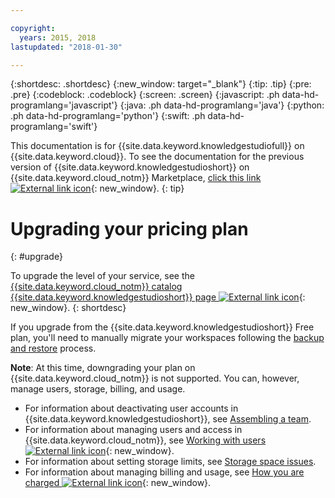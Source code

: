 ```yaml
---

copyright:
  years: 2015, 2018
lastupdated: "2018-01-30"

---
```


{:shortdesc: .shortdesc}
{:new_window: target="_blank"}
{:tip: .tip}
{:pre: .pre}
{:codeblock: .codeblock}
{:screen: .screen}
{:javascript: .ph data-hd-programlang='javascript'}
{:java: .ph data-hd-programlang='java'}
{:python: .ph data-hd-programlang='python'}
{:swift: .ph data-hd-programlang='swift'}

This documentation is for {{site.data.keyword.knowledgestudiofull}} on {{site.data.keyword.cloud}}. To see the documentation for the previous version of {{site.data.keyword.knowledgestudioshort}} on {{site.data.keyword.cloud_notm}} Marketplace, [click this link ![External link icon](../../icons/launch-glyph.svg "External link icon")](https://console.bluemix.net/docs/services/knowledge-studio/upgrade.html){: new_window}.
{: tip}

# Upgrading your pricing plan
{: #upgrade}

To upgrade the level of your service, see the [{{site.data.keyword.cloud_notm}} catalog {{site.data.keyword.knowledgestudioshort}} page ![External link icon](../../icons/launch-glyph.svg "External link icon")](https://console.bluemix.net/catalog/services/knowledge-studio){: new_window}.
{: shortdesc}

If you upgrade from the {{site.data.keyword.knowledgestudioshort}} Free plan, you'll need to manually migrate your workspaces following the [backup and restore](/docs/services/watson-knowledge-studio/backup-restore.html) process.

**Note**: At this time, downgrading your plan on {{site.data.keyword.cloud_notm}} is not supported. You can, however, manage users, storage, billing, and usage.
  - For information about deactivating user accounts in {{site.data.keyword.knowledgestudioshort}}, see [Assembling a team](/docs/services/watson-knowledge-studio/team.html#deactivating-user-accounts).
  - For information about managing users and access in {{site.data.keyword.cloud_notm}}, see [Working with users ![External link icon](../../icons/launch-glyph.svg "External link icon")](https://console.bluemix.net/docs/iam/iamusermanage.html){: new_window}.
  - For information about setting storage limits, see [Storage space issues](/docs/services/watson-knowledge-studio/troubleshooting.html#storage).
  - For information about managing billing and usage, see [How you are charged ![External link icon](../../icons/launch-glyph.svg "External link icon")](https://console.bluemix.net/docs/billing-usage/how_charged.html){: new_window}.

